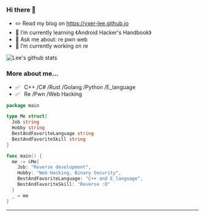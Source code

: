 ### Hi there 👋
- ✏️ Read my blog on https://vxer-lee.github.io
- 🌱 I’m currently learning 《Android Hacker's Handbook》
- 💬 Ask me about: re pwn web
- 🔭 I’m currently working on re  

![Lee's github stats](https://github-readme-stats.vercel.app/api?username=Vxer-Lee&count_private=true&show_icons=true)


<!--
**Vxer-Lee/Vxer-Lee** is a ✨ _special_ ✨ repository because its `README.md` (this file) appears on your GitHub profile.
Here are some ideas to get you started:
- 🔭 I’m currently working on ...
- 🌱 I’m currently learning ...
- 👯 I’m looking to collaborate on ...
- 🤔 I’m looking for help with ...
- 💬 Ask me about ...
- 📫 How to reach me: ...
- 😄 Pronouns: ...
- ⚡ Fun fact: ...
-->
### More about me...

- ✅ ⁠ ⁢⁣⁡⁠ C++ /C# /Rust /Golang /Python /E_language
- ✅ ⁠ ⁢⁣⁡⁠ ⁢⁣⁡Re /Pwn /Web Hacking

```go
package main

type Me struct{
  Job string
  Hobby string
  BestAndFavoriteLanguage string
  BestAndFavoriteSkill string
}

func main() {
  me := &Me{
    Job: "Reverse development",
    Hobby: "Web Hacking, Binary Security",
    BestAndFavoriteLanguage: "C++ and E_language",
    BestAndFavoriteSkill: "Reverse :D"
  }
  _ = me
}
```
---


